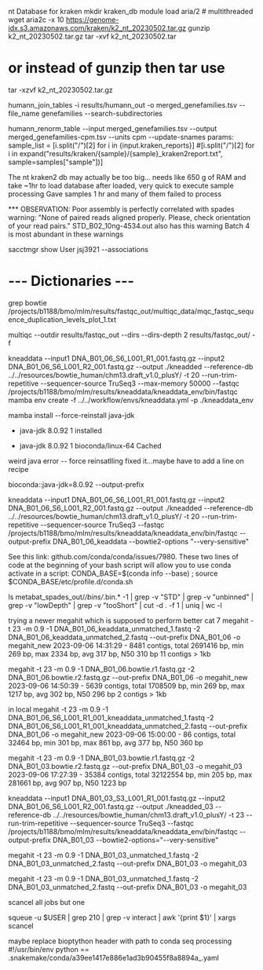 
nt Database	for kraken
mkdir kraken_db
module load aria/2 # multithreaded wget
 aria2c -x 10 https://genome-idx.s3.amazonaws.com/kraken/k2_nt_20230502.tar.gz
gunzip k2_nt_20230502.tar.gz 
tar -xvf k2_nt_20230502.tar 
# or instead of gunzip then tar use 
tar -xzvf k2_nt_20230502.tar.gz 

humann_join_tables -i results/humann_out -o merged_genefamilies.tsv --file_name genefamilies --search-subdirectories

humann_renorm_table --input merged_genefamilies.tsv --output merged_genefamilies-cpm.tsv --units cpm --update-snames
    params:
        sample_list = [i.split("/")[2] for i in {input.kraken_reports}]
 #[i.split("/")[2] for i in expand("results/kraken/{sample}/{sample}_kraken2report.txt", sample=samples["sample"])]


 The nt kraken2 db may actually be too big...
    needs like 650 g of RAM and take ~1hr to load database
    after loaded, very quick to execute sample processing
    Gave samples 1 hr and many of them failed to process


*** OBSERVATION: Poor assembly is perfectly correlated with spades warning: "None of paired reads aligned properly. Please, check orientation of your read pairs."
STD_B02_10ng-4534.out also has this warning
Batch 4 is most abundant in these warnings



sacctmgr show User jsj3921 --associations


# --- Dictionaries --- #
grep bowtie /projects/b1188/bmo/mlm/results/fastqc_out/multiqc_data/mqc_fastqc_sequence_duplication_levels_plot_1.txt 

multiqc --outdir results/fastqc_out --dirs --dirs-depth 2 results/fastqc_out/ -f

kneaddata --input1 DNA_B01_06_S6_L001_R1_001.fastq.gz --input2 DNA_B01_06_S6_L001_R2_001.fastq.gz --output ./kneadded --reference-db ../../resources/bowtie_human/chm13.draft_v1.0_plusY/ -t 20  --run-trim-repetitive --sequencer-source TruSeq3 --max-memory 50000 --fastqc /projects/b1188/bmo/mlm/results/kneaddata/kneaddata_env/bin/fastqc
mamba env create -f ../../workflow/envs/kneaddata.yml -p ./kneaddata_env

mamba install --force-reinstall java-jdk
  - java-jdk   8.0.92  1      installed                   
  + java-jdk   8.0.92  1      bioconda/linux-64     Cached

weird java error -- force reinsatlling fixed it...maybe have to add a line on recipe

bioconda::java-jdk=8.0.92
--output-prefix


kneaddata --input1 DNA_B01_06_S6_L001_R1_001.fastq.gz --input2 DNA_B01_06_S6_L001_R2_001.fastq.gz --output ./kneadded --reference-db ../../resources/bowtie_human/chm13.draft_v1.0_plusY/ -t 20 --run-trim-repetitive --sequencer-source TruSeq3 --fastqc /projects/b1188/bmo/mlm/results/kneaddata/kneaddata_env/bin/fastqc --output-prefix DNA_B01_06_keaddata --bowtie2-options "--very-sensitive"



See this link: github.com/conda/conda/issues/7980. These two lines of code at the beginning of your bash script will allow you to use conda activate in a script: CONDA_BASE=$(conda info --base) ; source $CONDA_BASE/etc/profile.d/conda.sh

ls metabat_spades_out/*/bins/*.bin.* -1 | grep -v "STD" | grep -v "unbinned" | grep -v "lowDepth" | grep -v "tooShort" | cut -d . -f 1 | uniq | wc -l

trying a newer megahit which is supposed to perform better cat 7
megahit -t 23 -m 0.9 -1 DNA_B01_06_keaddata_unmatched_1.fastq -2 DNA_B01_06_keaddata_unmatched_2.fastq --out-prefix DNA_B01_06 -o megahit_new
2023-09-06 14:31:29 - 8481 contigs, total 2691416 bp, min 269 bp, max 2334 bp, avg 317 bp, N50 310 bp
   11 contigs > 1kb

megahit -t 23 -m 0.9 -1 DNA_B01_06.bowtie.r1.fastq.gz -2 DNA_B01_06.bowtie.r2.fastq.gz --out-prefix DNA_B01_06 -o megahit_new
2023-09-06 14:50:39 - 5639 contigs, total 1708509 bp, min 269 bp, max 1217 bp, avg 302 bp, N50 296 bp
  2 contigs > 1kb

in local
    megahit -t 23 -m 0.9 -1 DNA_B01_06_S6_L001_R1_001_kneaddata_unmatched_1.fastq -2 DNA_B01_06_S6_L001_R1_001_kneaddata_unmatched_2.fastq --out-prefix DNA_B01_06 -o megahit_new
    2023-09-06 15:00:00 - 86 contigs, total 32464 bp, min 301 bp, max 861 bp, avg 377 bp, N50 360 bp


megahit -t 23 -m 0.9 -1 DNA_B01_03.bowtie.r1.fastq.gz -2 DNA_B01_03.bowtie.r2.fastq.gz --out-prefix DNA_B01_03 -o megahit_03
2023-09-06 17:27:39 - 35384 contigs, total 32122554 bp, min 205 bp, max 281661 bp, avg 907 bp, N50 1223 bp


kneaddata --input1 DNA_B01_03_S3_L001_R1_001.fastq.gz --input2 DNA_B01_06_S6_L001_R2_001.fastq.gz --output ./kneadded_03 --reference-db ../../resources/bowtie_human/chm13.draft_v1.0_plusY/ -t 23 --run-trim-repetitive --sequencer-source TruSeq3 --fastqc /projects/b1188/bmo/mlm/results/kneaddata/kneaddata_env/bin/fastqc --output-prefix DNA_B01_03 --bowtie2-options="--very-sensitive"


megahit -t 23 -m 0.9 -1 DNA_B01_03_unmatched_1.fastq -2 DNA_B01_03_unmatched_2.fastq --out-prefix DNA_B01_03 -o megahit_03

megahit -t 23 -m 0.9 -1 DNA_B01_03_unmatched_1.fastq -2 DNA_B01_03_unmatched_2.fastq --out-prefix DNA_B01_03 -o megahit_03


scancel all jobs but one 

squeue -u $USER | grep 210 | grep -v interact | awk '{print $1}' | xargs scancel


maybe replace bioptython header with path to conda seq processing
#!/usr/bin/env python == .snakemake/conda/a39ee1417e886e1ad3b90455f8a8894a_.yaml
